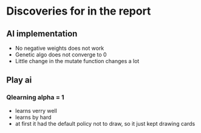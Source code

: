 # Discoveries for in the report

## AI implementation
- No negative weights does not work
- Genetic algo does not converge to 0
- Little change in the mutate function changes a lot


## Play ai
### Qlearning alpha = 1
- learns verry well
- learns by hard
- at first it had the default policy not to draw, so it just kept drawing cards